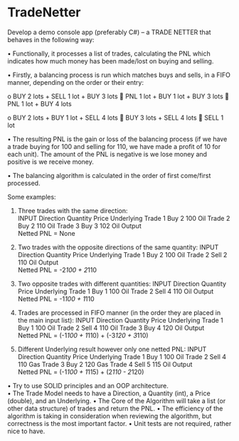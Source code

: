 # TradeNetter
 Develop a demo console app (preferably C#) – a TRADE NETTER that behaves in the following way: 
 
 • Functionally, it processes a list of trades, calculating the PNL which indicates how much money has been made/lost on buying and selling. 
 
 • Firstly, a balancing process is run which matches buys and sells, in a FIFO manner, depending on the order or their entry: 
 
 o BUY 2 lots + SELL 1 lot + BUY 3 lots   PNL 1 lot + BUY 1 lot + BUY 3 lots   PNL 1 lot + BUY 4 lots 
  
 o BUY 2 lots + BUY 1 lot + SELL 4 lots  BUY 3 lots + SELL 4 lots  SELL 1 lot 
  
 • The resulting PNL is the gain or loss of the balancing process (if we have a trade buying for 100 and selling for 110, we have made a profit of 10 for each unit). The amount of the PNL is negative is we lose money and positive is we receive money. 
 
 • The balancing algorithm is calculated in the order of first come/first processed. 
  
 Some examples: 
  
 1. Three trades with the same direction:     
 INPUT Direction Quantity Price Underlying 
 Trade 1 Buy 2 100 Oil
 Trade 2 Buy 2 110 Oil 
 Trade 3 Buy 3 102 Oil 
 Output         
 Netted PNL = None
 
 2.  Two trades with the opposite directions of the same quantity: 
 INPUT Direction Quantity Price Underlying 
 Trade 1 Buy 2 100 Oil 
 Trade 2 Sell 2 110 Oil 
 Output         
 Netted PNL = -2*100 + 2*110
  
 3. Two opposite trades with different quantities: 
 INPUT Direction Quantity Price Underlying 
 Trade 1 Buy 1 100 Oil 
 Trade 2 Sell 4 110 Oil 
 Output         
 Netted PNL = -1*100 + 1*110
  
 4. Trades are processed in FIFO manner (in the order they are placed in the main input list): 
 INPUT Direction Quantity Price Underlying 
 Trade 1 Buy 1 100 Oil 
 Trade 2 Sell 4 110 Oil 
 Trade 3 Buy  4 120 Oil 
 Output         
 Netted PNL = (-1*100 + 1*110) + (-3*120 + 3*110)
  
 5. Different Underlying result however only one netted PNL: 
 INPUT Direction Quantity Price Underlying 
 Trade 1 Buy 1 100 Oil 
 Trade 2 Sell 4 110 Gas 
 Trade 3 Buy  2 120 Gas 
 Trade 4 Sell 5 115 Oil 
 Output         
 Netted PNL = (-1*100 + 1*115) + (2*110 - 2*120)
  
• Try to use SOLID principles and an OOP architecture.  
• The Trade Model needs to have a Direction, a Quantity (int), a Price (double), and an Underlying. 
• The Core of the Algorithm will take a list (or other data structure) of trades and return the PNL. 
• The efficiency of the algorithm is taking in consideration when reviewing the algorithm, but correctness is the most important factor. 
• Unit tests are not required, rather nice to have. 
